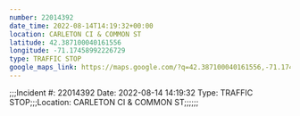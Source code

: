 ```yaml
---
number: 22014392
date_time: 2022-08-14T14:19:32+00:00
location: CARLETON CI & COMMON ST
latitude: 42.387100040161556
longitude: -71.17458992226729
type: TRAFFIC STOP
google_maps_link: https://maps.google.com/?q=42.387100040161556,-71.17458992226729
---
```


;;;Incident #: 22014392  Date: 2022-08-14 14:19:32   Type: TRAFFIC STOP;;;Location: CARLETON CI & COMMON ST;;;;;;
